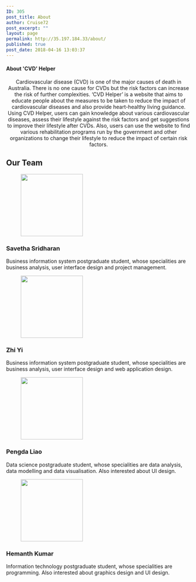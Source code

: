 ```yaml
---
ID: 305
post_title: About
author: Cruise72
post_excerpt: ""
layout: page
permalink: http://35.197.184.33/about/
published: true
post_date: 2018-04-16 13:03:37
---
```

<h4>About 'CVD' Helper</h4>		
		<p style="text-align: center;">Cardiovascular disease (CVD) is one of the major causes of death in Australia. There is no one cause for CVDs but the risk factors can increase the risk of further complexities. ‘CVD Helper’ is a website that aims to educate people about the measures to be taken to reduce the impact of cardiovascular diseases and also provide heart-healthy living guidance. Using CVD Helper, users can gain knowledge about various cardiovascular diseases, assess their lifestyle against the risk factors and get suggestions to improve their lifestyle after CVDs. Also, users can use the website to find various rehabilitation programs run by the government and other organizations to change their lifestyle to reduce the impact of certain risk factors.</p>		
			<h2>Our Team</h2>		
			<figure><img width="169" height="169" src="http://35.197.184.33/wp-content/uploads/2018/04/3.png" alt="" srcset="http://35.197.184.33/wp-content/uploads/2018/04/3.png 169w, http://35.197.184.33/wp-content/uploads/2018/04/3-150x150.png 150w" sizes="(max-width: 169px) 100vw, 169px" /></figure><h3>Savetha Sridharan</h3>		
		<p>Business information system postgraduate student, whose specialities are business analysis, user interface design and project management.</p>		
			<figure><img width="169" height="169" src="http://35.197.184.33/wp-content/uploads/2018/04/4.png.1.png" alt="" srcset="http://35.197.184.33/wp-content/uploads/2018/04/4.png.1.png 169w, http://35.197.184.33/wp-content/uploads/2018/04/4.png.1-150x150.png 150w" sizes="(max-width: 169px) 100vw, 169px" /></figure><h3>Zhi Yi</h3>		
		<p>Business information system postgraduate student, whose specialities are business analysis, user interface design and web application design.</p>		
			<figure><img width="169" height="169" src="http://35.197.184.33/wp-content/uploads/2018/04/1.png.2.png" alt="" srcset="http://35.197.184.33/wp-content/uploads/2018/04/1.png.2.png 169w, http://35.197.184.33/wp-content/uploads/2018/04/1.png.2-150x150.png 150w" sizes="(max-width: 169px) 100vw, 169px" /></figure><h3>Pengda Liao</h3>		
		<p>Data science postgraduate student, whose specialities are data analysis, data modelling and data visualisation. Also interested about UI design.</p>		
			<figure><img width="169" height="169" src="http://35.197.184.33/wp-content/uploads/2018/04/2.png.1.png" alt="" srcset="http://35.197.184.33/wp-content/uploads/2018/04/2.png.1.png 169w, http://35.197.184.33/wp-content/uploads/2018/04/2.png.1-150x150.png 150w" sizes="(max-width: 169px) 100vw, 169px" /></figure><h3>Hemanth Kumar</h3>		
		<p>Information technology postgraduate student, whose specialities are programming. Also interested about graphics design and UI design.</p>